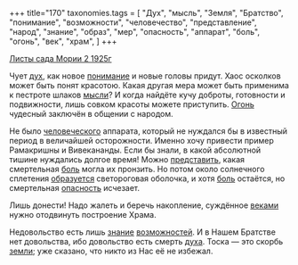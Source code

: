 +++
title="170"
taxonomies.tags = [
 "Дух",
 "мысль",
 "Земля",
 "Братство",
 "понимание",
 "возможности",
 "человечество",
 "представление",
 "народ",
 "знание",
 "образ",
 "мер",
 "опасность",
 "аппарат",
 "боль",
 "огонь",
 "век",
 "храм",
]
+++

[Листы сада Мории 2 1925г](/agni/1925)

Чует [дух](/tags/Дух), как новое [понимание](/tags/понимание) и новые головы придут. Хаос осколков может быть понят красотою. Какая другая мера может быть применима к пестроте шлаков [мысли](/tags/мысль)? И когда найдёте кучу доброты, готовности и подвижности, лишь совком красоты можете приступить. [Огонь](/tags/огонь) чудесный заключён в общении с народом.   

Не было [человеческого](/tags/человечество) аппарата, который не нуждался бы в известный период в величайшей осторожности. Именно хочу привести пример Рамакришны и Вивекананды. Если бы знали, в какой абсолютной тишине нуждались долгое время! Можно [представить](/tags/представление), какая смертельная [боль](/tags/боль) могла их пронзить. Но потом около солнечного сплетения [образуется](/tags/образ) светороговая оболочка, и хотя [боль](/tags/боль) остаётся, но смертельная [опасность](/tags/опасность) исчезает.   

Лишь донести! Надо жалеть и беречь накопление, суждённое [веками](/tags/век) нужно отодвинуть построение Храма.   

Недовольство есть лишь [знание](/tags/знание) [возможностей](/tags/возможности). И в Нашем Братстве нет довольства, ибо довольство есть смерть [духа](/tags/Дух). Тоска — это скорбь [земли](/tags/Земля); уже сказано, что никто из Нас её не избежал.   

